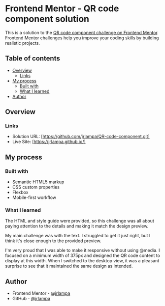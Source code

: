 # Frontend Mentor - QR code component solution

This is a solution to the [QR code component challenge on Frontend Mentor](https://www.frontendmentor.io/challenges/qr-code-component-iux_sIO_H). Frontend Mentor challenges help you improve your coding skills by building realistic projects. 

## Table of contents

- [Overview](#overview)
  - [Links](#links)
- [My process](#my-process)
  - [Built with](#built-with)
  - [What I learned](#what-i-learned)
- [Author](#author)

## Overview

### Links

- Solution URL: [https://github.com/jrlampa/QR-code-component.git]
- Live Site: [https://jrlampa.github.io/]

## My process

### Built with

- Semantic HTML5 markup
- CSS custom properties
- Flexbox
- Mobile-first workflow


### What I learned

The HTML and style guide were provided, so this challenge was all about paying attention to the details and making it match the design preview.

My main challenge was with the text. I struggled to get it just right, but I think it's close enough to the provided preview.

I'm very proud that I was able to make it responsive without using @media. I focused on a minimum width of 375px and designed the QR code content to display at this width. When I switched to the desktop view, it was a pleasant surprise to see that it maintained the same design as intended.


## Author

- Frontend Mentor - [@jrlampa](https://www.frontendmentor.io/profile/yourusername)
- GitHub - [@jrlampa](https://github.com/jrlampa)

